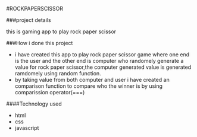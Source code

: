 #ROCKPAPERSCISSOR

[]()

###project details

this is gaming app to play rock paper scissor

###How i done this project
* i have created this app to play rock paper scissor game where one end is the user and the other end is computer who randomely generate a value for rock paper scissor,the computer generated value is generated ramdomely using random function.
* by taking value from both computer and user i have created an comparison function to compare who the winner is by using comparission operator(===)

####Technology used
* html
* css
* javascript